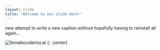 ```yaml
---
layout: slide
title: "Welcome to our slide deck!"
---
```


new attempt to write a new caption without hopefully having to reinstall all again...

![femalecodertocat](https://octodex.github.com/images/femalecodertocat.png)
{: .center}
